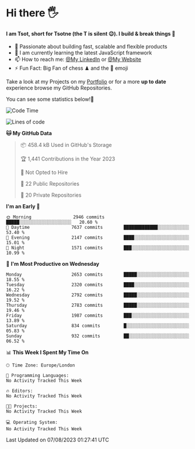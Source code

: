 # Hi there :raised_hand_with_fingers_splayed:
#### I am Tsot, short for Tsotne (the T is silent :wink:). I build & break things :space_invader:
- :telescope: Passionate about building fast, scalable and flexible products
- :seedling: I am currently learning the latest JavaScript framework 
- :mailbox: How to reach me: [@My LinkedIn](https://www.linkedin.com/in/tsotne-gvadzabia/) or [@My Website](https://tsotne.co.uk/contact)
- :zap: Fun Fact: Big Fan of chess ♟ and the 👾 emoji

Take a look at my Projects on my [Portfolio](https://tsotne.co.uk/) or for a more **up to date** experience browse my GitHub Repositories.

You can see some statistics below!:space_invader:
<!--START_SECTION:waka-->
![Code Time](http://img.shields.io/badge/Code%20Time-761%20hrs%202%20mins-blue)

![Lines of code](https://img.shields.io/badge/From%20Hello%20World%20I%27ve%20Written-6.8%20million%20lines%20of%20code-blue)

**🐱 My GitHub Data** 

> 📦 458.4 kB Used in GitHub's Storage 
 > 
> 🏆 1,441 Contributions in the Year 2023
 > 
> 🚫 Not Opted to Hire
 > 
> 📜 22 Public Repositories 
 > 
> 🔑 20 Private Repositories 
 > 
**I'm an Early 🐤** 

```text
🌞 Morning                2946 commits        █████░░░░░░░░░░░░░░░░░░░░   20.60 % 
🌆 Daytime                7637 commits        █████████████░░░░░░░░░░░░   53.40 % 
🌃 Evening                2147 commits        ████░░░░░░░░░░░░░░░░░░░░░   15.01 % 
🌙 Night                  1571 commits        ███░░░░░░░░░░░░░░░░░░░░░░   10.99 % 
```
📅 **I'm Most Productive on Wednesday** 

```text
Monday                   2653 commits        █████░░░░░░░░░░░░░░░░░░░░   18.55 % 
Tuesday                  2320 commits        ████░░░░░░░░░░░░░░░░░░░░░   16.22 % 
Wednesday                2792 commits        █████░░░░░░░░░░░░░░░░░░░░   19.52 % 
Thursday                 2783 commits        █████░░░░░░░░░░░░░░░░░░░░   19.46 % 
Friday                   1987 commits        ███░░░░░░░░░░░░░░░░░░░░░░   13.89 % 
Saturday                 834 commits         █░░░░░░░░░░░░░░░░░░░░░░░░   05.83 % 
Sunday                   932 commits         ██░░░░░░░░░░░░░░░░░░░░░░░   06.52 % 
```


📊 **This Week I Spent My Time On** 

```text
🕑︎ Time Zone: Europe/London

💬 Programming Languages: 
No Activity Tracked This Week

🔥 Editors: 
No Activity Tracked This Week

🐱‍💻 Projects: 
No Activity Tracked This Week

💻 Operating System: 
No Activity Tracked This Week
```


 Last Updated on 07/08/2023 01:27:41 UTC
<!--END_SECTION:waka-->
